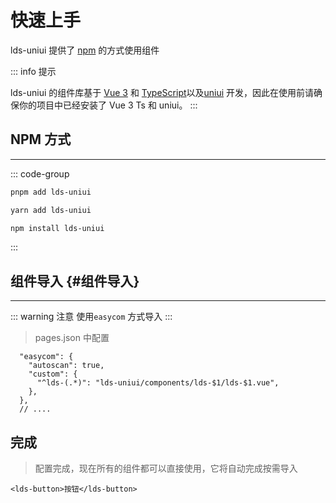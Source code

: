 # 快速上手

lds-uniui 提供了 [npm](#npm方式) 的方式使用组件

::: info 提示

lds-uniui 的组件库基于 [Vue 3](https://vuejs.org/) 和 [TypeScript](https://www.typescriptlang.org/)以及[uniui](https://uniui.com.cn/) 开发，因此在使用前请确保你的项目中已经安装了 Vue 3 Ts 和 uniui。
:::

## NPM 方式

---

::: code-group

```bash [pnpm]
pnpm add lds-uniui
```

```bash [yarn]
yarn add lds-uniui
```

```bash [npm]
npm install lds-uniui
```

:::

## 组件导入 {#组件导入}

---

::: warning 注意
使用`easycom` 方式导入
:::

> pages.json 中配置

```json{3-5}
  "easycom": {
    "autoscan": true,
    "custom": {
      "^lds-(.*)": "lds-uniui/components/lds-$1/lds-$1.vue",
    },
  },
  // ....
```

## 完成

> 配置完成，现在所有的组件都可以直接使用，它将自动完成按需导入

```vue
<lds-button>按钮</lds-button>
```
